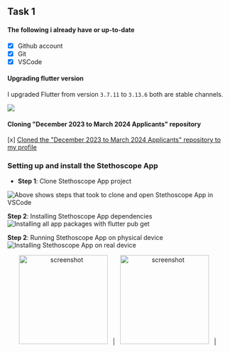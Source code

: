 ## Task 1 


#### The following i already have or up-to-date

- [x] Github account
- [x] Git
- [x] VSCode

####  Upgrading flutter version
I upgraded Flutter from version ```3.7.11``` to ```3.13.6``` both are stable channels.

![](https://i.ibb.co/vkp1218/Screenshot-36-1.png)

#### Cloning "December 2023 to March 2024 Applicants" repository
[x] [Cloned the "December 2023 to March 2024 Applicants" repository to my profile](https://github.com/kudah99/Outreachy-Applicants)

 ### Setting up and install the Stethoscope App 

- **Step 1**: Clone Stethoscope App project

![Above shows steps that took to clone and open Stethoscope App  in VSCode](https://i.ibb.co/9thtdW7/Screenshot-37.png)

**Step 2**: Installing  Stethoscope App  dependencies
![Installing all app packages with flutter pub get](https://i.ibb.co/DrXyTM2/Screenshot-38.png)

**Step 2**: Running  Stethoscope App on physical device
![Installing Stethoscope App  on real device](https://i.ibb.co/DrLSKsn/Screenshot-39.png)

<p align="center">
  <img src="https://i.ibb.co/zSBTVCC/Screenshot-20231007-022224.jpg" alt="screenshot" width="200"> &nbsp; | &nbsp;
  <img src="https://i.ibb.co/crQS7WR/Screenshot-20231007-022204.jpg" alt="screenshot" width="200"> &nbsp; | &nbsp;
</p>